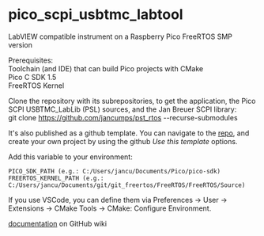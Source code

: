 # pico_scpi_usbtmc_labtool
LabVIEW compatible instrument on a Raspberry Pico
FreeRTOS SMP version


Prerequisites:  
Toolchain (and IDE) that can build Pico projects with CMake  
Pico C SDK 1.5  
FreeRTOS Kernel

Clone the repository with its subrepositories, to get the application, the Pico SCPI USBTMC_LabLib (PSL) sources, and the Jan Breuer SCPI library:  
git clone https://github.com/jancumps/pst_rtos --recurse-submodules  

It's also published as a github template. You can navigate to the [repo](https://github.com/jancumps/pst_rtos), and create your own project by using the github _Use this template_ options.

Add this variable to your environment:  

    PICO_SDK_PATH (e.g.: C:/Users/jancu/Documents/Pico/pico-sdk)  
    FREERTOS_KERNEL_PATH (e.g.: C:/Users/jancu/Documents/git/git_freertos/FreeRTOS/FreeRTOS/Source)

If you use VSCode, you can define them via Preferences -> User -> Extensions -> CMake Tools -> CMake: Configure Environment.  


[documentation](https://github.com/jancumps/pico_scpi_usbtmc_labtool/wiki) on GitHub wiki
